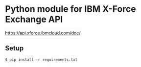 # Python module for IBM X-Force Exchange API
https://api.xforce.ibmcloud.com/doc/

## Setup

```
$ pip install -r requirements.txt

```